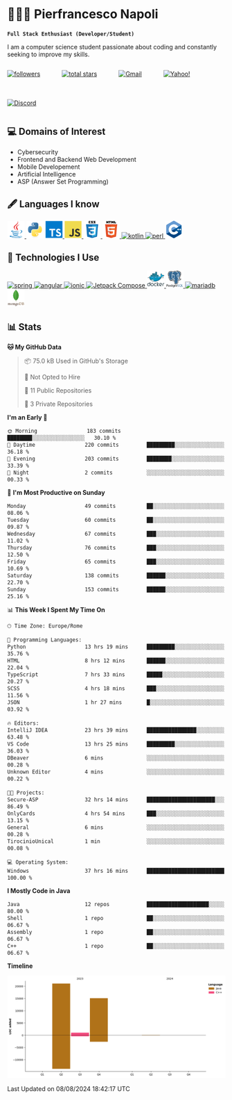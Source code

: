 # 👨🏻‍💻 Pierfrancesco Napoli
**`Full Stack Enthusiast (Developer/Student)`**
<p align="left">
</p>

I am a computer science student passionate about coding and constantly seeking to improve my skills.
<p align="center" style=" display: inline-flex;  flex-wrap: wrap;  gap: 50px; ">
    <a href="https://github.com/Pierf22?tab=followers" >
        <img alt="followers" title="Follow me on Github" src="https://custom-icon-badges.demolab.com/github/followers/Pierf22?color=236ad3&labelColor=1155ba&style=for-the-badge&logo=person-add&label=Follow&logoColor=white"/>
    </a>
    <a href="https://github.com/Pierf22?tab=repositories&sort=stargazers">
        <img alt="total stars" title="Total stars on GitHub" src="https://custom-icon-badges.demolab.com/github/stars/Pierf22?color=55960c&style=for-the-badge&labelColor=488207&logo=star"/>
    </a>
    <a href="mailto:pierfrancesco.napoli222@gmail.com">
        <img alt="Gmail" title="Send me an email" src="https://img.shields.io/badge/-pierfrancesco.napoli222@gmail.com-ff6f61?style=for-the-badge&logo=Gmail&logoColor=white"/>
    </a>
    <a href="mailto:pier.napoli@yahoo.it">
        <img alt="Yahoo!" title="Send me an email" src="https://img.shields.io/badge/Yahoo!-pier.napoli@yahoo.it-9D79D2?style=for-the-badge&logo=yahoo&logoColor=white"/>
    </a>
    <a href="https://discord.com/users/1211690539959975948">
        <img alt="Discord" title="Connect on Discord" src="https://img.shields.io/badge/Discord-pierf_22-5865F2?style=for-the-badge&logo=discord&logoColor=white"/>
    </a>
</p>


## :computer: Domains of Interest
* Cybersecurity
* Frontend and Backend Web Development
* Mobile Developement
* Artificial Intelligence
* ASP (Answer Set Programming)





## 🖋️ Languages I know
<p align="left"> <a href="https://www.java.com" target="_blank" rel="noreferrer"> <img src="https://raw.githubusercontent.com/devicons/devicon/master/icons/java/java-original.svg" alt="java" width="40" height="40"/> </a>  </a> <img src="https://raw.githubusercontent.com/devicons/devicon/master/icons/python/python-original.svg" alt="python" width="40" height="40"/> </a> <a href="https://www.typescriptlang.org" target="_blank" rel="noreferrer"> <img src="https://raw.githubusercontent.com/devicons/devicon/master/icons/typescript/typescript-original.svg" alt="typescript" width="40" height="40"/> </a> <a href="https://developer.mozilla.org/en-US/docs/Web/JavaScript" target="_blank" rel="noreferrer"> <img src="https://raw.githubusercontent.com/devicons/devicon/master/icons/javascript/javascript-original.svg" alt="javascript" width="40" height="40"/> </a> <a href="https://www.w3schools.com/css/" target="_blank" rel="noreferrer"> <img src="https://raw.githubusercontent.com/devicons/devicon/master/icons/css3/css3-original-wordmark.svg" alt="css3" width="40" height="40"/> </a><a href="https://www.w3schools.com/html/" target="_blank" rel="noreferrer">
  <img src="https://raw.githubusercontent.com/devicons/devicon/master/icons/html5/html5-original-wordmark.svg" alt="html5" width="40" height="40"/>
</a>
 <a href="https://git-scm.com/" target="_blank" rel="noreferrer">  <a href="https://kotlinlang.org" target="_blank" rel="noreferrer"> <img src="https://www.vectorlogo.zone/logos/kotlinlang/kotlinlang-icon.svg" alt="kotlin" width="40" height="40"/> </a>  </a> <a href="https://www.perl.org/" target="_blank" rel="noreferrer"> <img src="https://upload.wikimedia.org/wikipedia/en/0/00/Perl-camel-small.png" alt="perl" width="40" height="40"/> <a href="https://www.w3schools.com/cpp/" target="_blank" rel="noreferrer"> <img src="https://raw.githubusercontent.com/devicons/devicon/master/icons/cplusplus/cplusplus-original.svg" alt="cplusplus" width="40" height="40"/> </a></p>




## 🧭 Technologies I Use
<p align="left"> <a href="https://spring.io/" target="_blank" rel="noreferrer"> <img src="https://www.vectorlogo.zone/logos/springio/springio-icon.svg" alt="spring" width="40" height="40"/> </a> <a href="https://www.typescriptlang.org/" target="_blank" rel="noreferrer"> <a href="https://angular.io" target="_blank" rel="noreferrer"> <img src="https://angular.io/assets/images/logos/angular/angular.svg" alt="angular" width="40" height="40"/> </a>  <a href="https://ionicframework.com" target="_blank" rel="noreferrer"> <img src="https://upload.wikimedia.org/wikipedia/commons/d/d1/Ionic_Logo.svg" alt="ionic" width="40" height="40"/> </a> <a href="https://angular.io" target="_blank" rel="noreferrer"><a href="https://developer.android.com/jetpack/compose" target="_blank" rel="noreferrer">
  <img src="https://developer.android.com/images/brand/Android_Robot.png" alt="Jetpack Compose" width="40" height="40"/>
</a>
<a href="https://www.docker.com/" target="_blank" rel="noreferrer"> <img src="https://raw.githubusercontent.com/devicons/devicon/master/icons/docker/docker-original-wordmark.svg" alt="docker" width="40" height="40"/> </a> <a href="https://www.postgresql.org" target="_blank" rel="noreferrer"> <img src="https://raw.githubusercontent.com/devicons/devicon/master/icons/postgresql/postgresql-original-wordmark.svg" alt="postgresql" width="40" height="40"/> </a> <a href="https://mariadb.org/" target="_blank" rel="noreferrer"> <img src="https://www.vectorlogo.zone/logos/mariadb/mariadb-icon.svg" alt="mariadb" width="40" height="40"/> </a> <a href="https://www.mongodb.com/" target="_blank" rel="noreferrer"> <img src="https://raw.githubusercontent.com/devicons/devicon/master/icons/mongodb/mongodb-original-wordmark.svg" alt="mongodb" width="40" height="40"/> </a></p>


## 📊 Stats

<!--START_SECTION:waka-->
**🐱 My GitHub Data** 

> 📦 75.0 kB Used in GitHub's Storage 
 > 
> 🚫 Not Opted to Hire
 > 
> 📜 11 Public Repositories 
 > 
> 🔑 3 Private Repositories 
 > 
**I'm an Early 🐤** 

```text
🌞 Morning                183 commits         ████████░░░░░░░░░░░░░░░░░   30.10 % 
🌆 Daytime                220 commits         █████████░░░░░░░░░░░░░░░░   36.18 % 
🌃 Evening                203 commits         ████████░░░░░░░░░░░░░░░░░   33.39 % 
🌙 Night                  2 commits           ░░░░░░░░░░░░░░░░░░░░░░░░░   00.33 % 
```
📅 **I'm Most Productive on Sunday** 

```text
Monday                   49 commits          ██░░░░░░░░░░░░░░░░░░░░░░░   08.06 % 
Tuesday                  60 commits          ██░░░░░░░░░░░░░░░░░░░░░░░   09.87 % 
Wednesday                67 commits          ███░░░░░░░░░░░░░░░░░░░░░░   11.02 % 
Thursday                 76 commits          ███░░░░░░░░░░░░░░░░░░░░░░   12.50 % 
Friday                   65 commits          ███░░░░░░░░░░░░░░░░░░░░░░   10.69 % 
Saturday                 138 commits         ██████░░░░░░░░░░░░░░░░░░░   22.70 % 
Sunday                   153 commits         ██████░░░░░░░░░░░░░░░░░░░   25.16 % 
```


📊 **This Week I Spent My Time On** 

```text
🕑︎ Time Zone: Europe/Rome

💬 Programming Languages: 
Python                   13 hrs 19 mins      █████████░░░░░░░░░░░░░░░░   35.76 % 
HTML                     8 hrs 12 mins       ██████░░░░░░░░░░░░░░░░░░░   22.04 % 
TypeScript               7 hrs 33 mins       █████░░░░░░░░░░░░░░░░░░░░   20.27 % 
SCSS                     4 hrs 18 mins       ███░░░░░░░░░░░░░░░░░░░░░░   11.56 % 
JSON                     1 hr 27 mins        █░░░░░░░░░░░░░░░░░░░░░░░░   03.92 % 

🔥 Editors: 
IntelliJ IDEA            23 hrs 39 mins      ████████████████░░░░░░░░░   63.48 % 
VS Code                  13 hrs 25 mins      █████████░░░░░░░░░░░░░░░░   36.03 % 
DBeaver                  6 mins              ░░░░░░░░░░░░░░░░░░░░░░░░░   00.28 % 
Unknown Editor           4 mins              ░░░░░░░░░░░░░░░░░░░░░░░░░   00.22 % 

🐱‍💻 Projects: 
Secure-ASP               32 hrs 14 mins      ██████████████████████░░░   86.49 % 
OnlyCards                4 hrs 54 mins       ███░░░░░░░░░░░░░░░░░░░░░░   13.15 % 
General                  6 mins              ░░░░░░░░░░░░░░░░░░░░░░░░░   00.28 % 
TirocinioUnical          1 min               ░░░░░░░░░░░░░░░░░░░░░░░░░   00.08 % 

💻 Operating System: 
Windows                  37 hrs 16 mins      █████████████████████████   100.00 % 
```

**I Mostly Code in Java** 

```text
Java                     12 repos            ████████████████████░░░░░   80.00 % 
Shell                    1 repo              ██░░░░░░░░░░░░░░░░░░░░░░░   06.67 % 
Assembly                 1 repo              ██░░░░░░░░░░░░░░░░░░░░░░░   06.67 % 
C++                      1 repo              ██░░░░░░░░░░░░░░░░░░░░░░░   06.67 % 
```



**Timeline**

![Lines of Code chart](https://raw.githubusercontent.com/Pierf22/Pierf22/main/assets/bar_graph.png)


 Last Updated on 08/08/2024 18:42:17 UTC
<!--END_SECTION:waka-->


